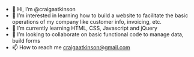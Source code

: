 - 👋 Hi, I’m @craigaatkinson
- 👀 I’m interested in learning how to build a website to facilitate the basic operations of my company like customer info, invoicing, etc.
- 🌱 I’m currently learning HTML, CSS, Javascript and jQuery
- 💞️ I’m looking to collaborate on basic functional code to manage data, build forms
- 📫 How to reach me craigaatkinson@gmail.com

<!---
craigaatkinson/craigaatkinson is a ✨ special ✨ repository because its `README.md` (this file) appears on your GitHub profile.
You can click the Preview link to take a look at your changes.
--->
